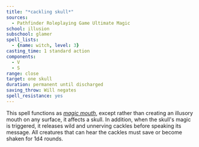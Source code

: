 ```yaml
---
title: "*cackling skull*"
sources:
  - Pathfinder Roleplaying Game Ultimate Magic
school: illusion
subschool: glamer
spell_lists:
  - {name: witch, level: 3}
casting_time: 1 standard action
components:
  - V
  - S
range: close
target: one skull
duration: permanent until discharged
saving_throw: Will negates
spell_resistance: yes
---
```


This spell functions as [*magic mouth*](/spells/magic-mouth/), except rather than creating an illusory mouth on any surface, it affects a skull. In addition, when the skull's magic is triggered, it releases wild and unnerving cackles before speaking its message. All creatures that can hear the cackles must save or become shaken for 1d4 rounds.

